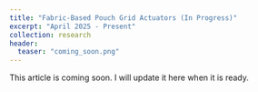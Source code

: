 ```yaml
---
title: "Fabric-Based Pouch Grid Actuators (In Progress)"
excerpt: "April 2025 - Present"
collection: research
header:
  teaser: "coming_soon.png"
---
```


This article is coming soon. I will update it here when it is ready.